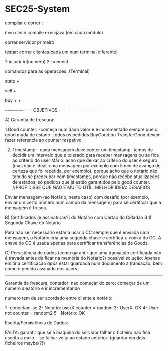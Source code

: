 ﻿# SEC25-System

compilar e correr :

mvn clean compile exec:java
(em cada módulo)

correr servidor primeiro

testar:
correr clientes(cada um num terminal diferente)

 1-inserir id(numero) 
 2-connect
 
comandos para as operacoes:
(Terminal)

state + <goodID>

sell + <goodID>

buy + <sellerID> + <goodID> 
 
 
--------------OBJETIVOS--------------------

 A) Garantia de frescura:

 1.Good counter:
 -começa num dado valor e é incrementado sempre que o good muda de estado
 -todos os pedidos BuyGood ou TransferGood devem fazer referencia ao counter respetivo
 
 2. Timestamp:
 -cada mensagem deve conter um timestamp
 -temos de decidir um intervalo que é tolerado para receber mensagens ou se fica ao critério do user
 Mário: acho que deixar ao critério do user é seguro (mas não é ideal, uma mensagem por exemplo com 5 min de avanço de certeza que foi repetida, por exemplo), porque acho que o notário não tem de se preocupar com timestamps, porque não recebe atualizações de estados, só pedidos que já estão garantidos pelo good counter. 
 //PROF DISSE QUE NÃO É MUITO ÚTIL. MELHOR IDEIA: DESAFIOS
 
Enviar mensagem (ao Notário, neste caso) com desafio (por exemplo, enviar um certo número num campo da mensagem) para se certificar que a mensagem é fresca.
 
 
 B) Certificados (e assinaturas?) do Notário com Cartão do Cidadão
 B.1) Segunda Chave do Notário
 
 Para não ser necessário estar a usar o CC sempre que é enviada uma mensagem, o Notário cria uma segunda chave e certifica-a com a do CC. A chave do CC é usada apenas para certificar transferências de Goods.
 
 
 C) Persistência de dados (como garantir que uma transação certificada não é travada antes de ficar na memória do Notário?)
 possível solução: Apenas emitir a certificação *após* estar guardada num documento a transação, bem como o pedido assinado dos users.
 
 
 -----------------------------------------------
 
 
 Garantia de frescura, 
 contador: 
   nao começar do zero: começar de um numero aleatório e ir incrementando
   
   numero tem de ser acordado entre cliente e notário:
   
   1- conectam-se
   2- Notário: userX counter = random
   3- UserX: OK
   4- User: not counter = random2
   5 - Notário: OK
   
  
  Escrita/Persistência de Dados:
  
  FALTA: garantir que se a maquina do servidor falhar o ficheiro nao fica escrito a meio-- se falhar volta ao estado anterior; (guardar em dois ficheiros maybe(?))
   
 

